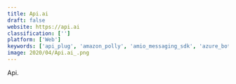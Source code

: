 ```yaml
---
title: Api.ai
draft: false 
website: https://api.ai
classification: ['']
platform: ['Web']
keywords: ['api_plug', 'amazon_polly', 'amio_messaging_sdk', 'azure_bot_service', 'botkit', 'botpress', 'dialogflow', 'experimental_platform', 'flow_xo', 'griddy_home_automation', 'hubot', 'ibm_watson', 'messenger_platform', 'postman_for_mac_(beta)', 'recast.ai', 'statusticker', 'telnyx_sms_api', 'wit.ai', 'smooch']
image: 2020/04/Api.ai_.png
---
```

Api.